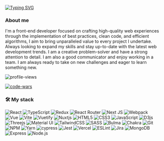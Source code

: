 [![Typing SVG](https://readme-typing-svg.demolab.com?font=Lucida+Console&duration=3000&color=1AC343&background=FFFFFF00&multiline=true&width=435&height=60&lines=Daniel+Popek;Frontend+developer)](https://git.io/typing-svg)

### About me
I'm a front-end developer focused on crafting high-quality web experiences through the implementation of best practices, clean code, and efficient algorithms, I aim to bring unparalleled value to every project I undertake.
Always looking to expand my skills and stay up-to-date with the latest web development trends.
I am a creative problem-solver and have a strong attention to detail. I am also a good communicator and enjoy working in a team. I am always ready to take on new challenges and eager to learn something new.

![profile-views](https://komarev.com/ghpvc/?username=danielpopek94&label=Profile%20views&color=0e75b6&style=flat)

[![code-wars](https://www.codewars.com/users/danielpopek94/badges/large)](https://www.codewars.com/users/danielpopek94)



### 🛠️ My stack
![React](https://img.shields.io/badge/react-%2320232a.svg?style=flat-square&logo=react&logoColor=%2361DAFB)
![TypeScript](https://img.shields.io/badge/typescript-%23007ACC.svg?style=flat-square&logo=typescript&logoColor=white)
![Redux](https://img.shields.io/badge/redux-%23593d88.svg?style=flat-square&logo=redux&logoColor=white)
![React Router](https://img.shields.io/badge/React_Router-CA4245?style=flat-square&logo=react-router&logoColor=white)
![Next JS](https://img.shields.io/badge/Next-black?style=flat-square&logo=next.js&logoColor=white)
![Webpack](https://img.shields.io/badge/webpack-%238DD6F9.svg?style=flat-square&logo=webpack&logoColor=black)
![Vue](https://img.shields.io/badge/Vue.js-35495E?style=flat-square&logo=vuedotjs&logoColor=4FC08D)
![Vite](https://img.shields.io/badge/vite-%23646CFF.svg?style=flat-square&logo=vite&logoColor=white)
![Vuetify](https://img.shields.io/badge/Vuetify-1867C0?style=flat-square&logo=vuetify&logoColor=AEDDFF)
![Nuxtjs](https://img.shields.io/badge/Nuxt-002E3B?style=flat-square&logo=nuxtdotjs&logoColor=#00DC82)
![HTML5](https://img.shields.io/badge/html5-%23E34F26.svg?style=flat-square&logo=html5&logoColor=white)
![CSS3](https://img.shields.io/badge/css3-%231572B6.svg?style=flat-square&logo=css3&logoColor=white)
![JavaScript](https://img.shields.io/badge/javascript-%23323330.svg?style=flat-square&logo=javascript&logoColor=%23F7DF1E)
![D3js](https://img.shields.io/badge/-D3.js-F9A03C?style=flat-square&logo=d3.js&logoColor=white)
![Threejs](https://img.shields.io/badge/threejs-black?style=flat-square&logo=three.js&logoColor=white)
![Material UI](https://img.shields.io/badge/Material--UI-0081CB?style=flat-square&logo=material-ui&logoColor=white)
![TailwindCSS](https://img.shields.io/badge/tailwindcss-%2338B2AC.svg?style=flat-square&logo=tailwind-css&logoColor=white)
![SASS](https://img.shields.io/badge/SASS-hotpink.svg?style=flat-square&logo=SASS&logoColor=white)
![Bulma](https://img.shields.io/badge/bulma-00D0B1?style=flat-square&logo=bulma&logoColor=white)
![Chakra](https://img.shields.io/badge/chakra-%234ED1C5.svg?style=flat-square&logo=chakraui&logoColor=white)
![Git](https://img.shields.io/badge/git-%23F05033.svg?style=flat-square&logo=git&logoColor=white)
![NPM](https://img.shields.io/badge/NPM-%23CB3837.svg?style=flat-square&logo=npm&logoColor=white)
![Yarn](https://img.shields.io/badge/yarn-%232C8EBB.svg?style=flat-square&logo=yarn&logoColor=white)
![cypress](https://img.shields.io/badge/-cypress-%23E5E5E5?style=flat-square&logo=cypress&logoColor=058a5e)
![Jest](https://img.shields.io/badge/-jest-%23C21325?style=flat-square&logo=jest&logoColor=white)
![Vercel](https://img.shields.io/badge/vercel-%23000000.svg?style=flat-square&logo=vercel&logoColor=white)
![ESLint](https://img.shields.io/badge/ESLint-4B3263?style=flat-square&logo=eslint&logoColor=white)
![Jira](https://img.shields.io/badge/jira-%230A0FFF.svg?style=flat-square&logo=jira&logoColor=white)
![MongoDB](https://img.shields.io/static/v1?style=flat-square&message=MongoDB&color=47A248&logo=MongoDB&logoColor=FFFFFF&label=)
![Express](https://img.shields.io/static/v1?style=flat-square&message=Express&color=000000&logo=Express&logoColor=FFFFFF&label=)
![Node.js](https://img.shields.io/static/v1?style=flat-square&message=Node.js&color=339933&logo=Node.js&logoColor=FFFFFF&label=)
